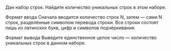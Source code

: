 Дан набор строк. Найдите количество уникальных строк в этом наборе.

Формат ввода
Сначала вводится количество строк N, затем — сами N строк, разделённые символом перевода строки. Все строки состоят лишь из латинских букв, цифр и символов подчёркивания.

Формат вывода
Выведите единственное целое число — количество уникальных строк в данном наборе.
